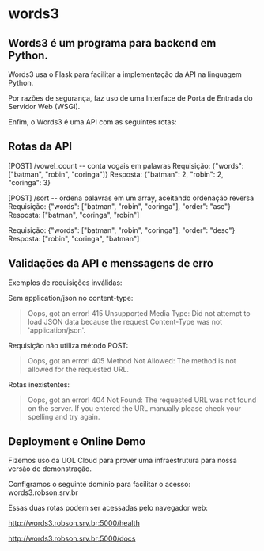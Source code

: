 # words3

## Words3 é um programa para backend em Python.

Words3 usa o Flask para facilitar a implementação da API na linguagem Python.

Por razões de segurança, faz uso de uma Interface de Porta de Entrada do Servidor Web (WSGI).

Enfim, o Words3 é uma API com as seguintes rotas:

## Rotas da API

[POST] /vowel_count -- conta vogais em palavras
Requisição: {"words": ["batman", "robin", "coringa"]}
Resposta: {"batman": 2, "robin": 2, "coringa": 3}

[POST] /sort -- ordena palavras em um array, aceitando ordenação reversa
Requisição: {"words": ["batman", "robin", "coringa"], "order": "asc"}
Resposta: ["batman", "coringa", "robin"]

Requisição: {"words": ["batman", "robin", "coringa"], "order": "desc"}
Resposta: ["robin", "coringa", "batman"]

## Validações da API e menssagens de erro

Exemplos de requisições inválidas:

Sem application/json no content-type: 
> Oops, got an error! 415 Unsupported Media Type: Did not attempt to load JSON data because the request Content-Type was not 'application/json'.

Requisição não utiliza método POST: 
> Oops, got an error! 405 Method Not Allowed: The method is not allowed for the requested URL.

Rotas inexistentes:
> Oops, got an error! 404 Not Found: The requested URL was not found on the server. If you entered the URL manually please check your spelling and try again.

## Deployment e Online Demo

Fizemos uso da UOL Cloud para prover uma infraestrutura para nossa versão de demonstração.

Configramos o seguinte domínio para facilitar o acesso: words3.robson.srv.br

Essas duas rotas podem ser acessadas pelo navegador web:

http://words3.robson.srv.br:5000/health

http://words3.robson.srv.br:5000/docs


